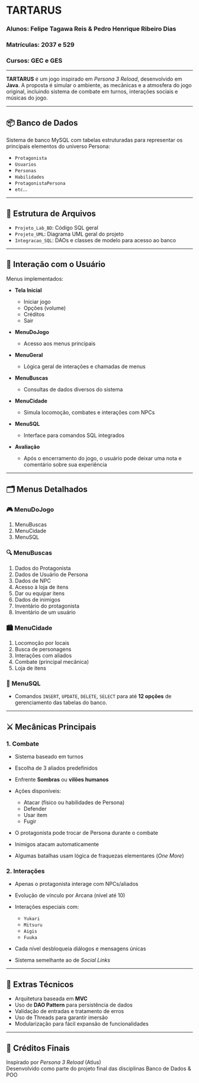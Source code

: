 # TARTARUS

### Alunos: Felipe Tagawa Reis & Pedro Henrique Ribeiro Dias  
### Matrículas: 2037 e 529  
### Cursos: GEC e GES  

---

**TARTARUS** é um jogo inspirado em *Persona 3 Reload*, desenvolvido em **Java**. A proposta é simular o ambiente, as mecânicas e a atmosfera do jogo original, incluindo sistema de combate em turnos, interações sociais e músicas do jogo.

---

## 📦 Banco de Dados

Sistema de banco MySQL com tabelas estruturadas para representar os principais elementos do universo Persona:

- `Protagonista`  
- `Usuarios`  
- `Personas`  
- `Habilidades`  
- `ProtagonistaPersona`  
- `etc`...

---

## 📁 Estrutura de Arquivos

- `Projeto_Lab_BD`: Código SQL geral  
- `Projeto_UML`: Diagrama UML geral do projeto  
- `Integracao_SQL`: DAOs e classes de modelo para acesso ao banco  

---

## 🧩 Interação com o Usuário

Menus implementados:

- **Tela Inicial**  
  - Iniciar jogo  
  - Opções (volume)  
  - Créditos  
  - Sair

- **MenuDoJogo**  
  - Acesso aos menus principais

- **MenuGeral**  
  - Lógica geral de interações e chamadas de menus

- **MenuBuscas**  
  - Consultas de dados diversos do sistema

- **MenuCidade**  
  - Simula locomoção, combates e interações com NPCs

- **MenuSQL**  
  - Interface para comandos SQL integrados

- **Avaliação**  
  - Após o encerramento do jogo, o usuário pode deixar uma nota e comentário sobre sua experiência

---

## 🗂 Menus Detalhados

### 🎮 MenuDoJogo

1. MenuBuscas  
2. MenuCidade  
3. MenuSQL  

### 🔍 MenuBuscas

1. Dados do Protagonista  
2. Dados de Usuário de Persona  
3. Dados de NPC  
4. Acesso à loja de itens  
5. Dar ou equipar itens  
6. Dados de inimigos  
7. Inventário do protagonista  
8. Inventário de um usuário

### 🏙 MenuCidade

1. Locomoção por locais  
2. Busca de personagens  
3. Interações com aliados  
4. Combate (principal mecânica)  
5. Loja de itens  

### 💾 MenuSQL

- Comandos `INSERT`, `UPDATE`, `DELETE`, `SELECT` para até **12 opções** de gerenciamento das tabelas do banco.

---

## ⚔️ Mecânicas Principais

### 1. Combate

- Sistema baseado em turnos  
- Escolha de 3 aliados predefinidos  
- Enfrente **Sombras** ou **vilões humanos**  
- Ações disponíveis:
  - Atacar (físico ou habilidades de Persona)
  - Defender
  - Usar item
  - Fugir

- O protagonista pode trocar de Persona durante o combate  
- Inimigos atacam automaticamente  
- Algumas batalhas usam lógica de fraquezas elementares (*One More*)

### 2. Interações

- Apenas o protagonista interage com NPCs/aliados  
- Evolução de vínculo por Arcana (nível até 10)  
- Interações especiais com:
  - `Yukari`
  - `Mitsuru`
  - `Aigis`
  - `Fuuka`

- Cada nível desbloqueia diálogos e mensagens únicas  
- Sistema semelhante ao de *Social Links*

---

## 🧠 Extras Técnicos

- Arquitetura baseada em **MVC**  
- Uso de **DAO Pattern** para persistência de dados  
- Validação de entradas e tratamento de erros  
- Uso de Threads para garantir imersão  
- Modularização para fácil expansão de funcionalidades  

---

## 📌 Créditos Finais

Inspirado por *Persona 3 Reload* (Atlus)  
Desenvolvido como parte do projeto final das disciplinas Banco de Dados & POO  
